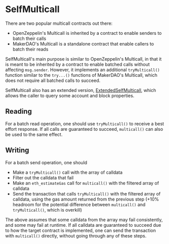 # SelfMulticall

There are two popular multicall contracts out there:

- OpenZeppelin's Multicall is inherited by a contract to enable senders to batch their calls
- MakerDAO's Multicall is a standalone contract that enable callers to batch their reads

SelfMulticall's main purpose is similar to OpenZeppelin's Multicall, in that it is meant to be inherited by a contract to enable batched calls without affecting `msg.sender`.
However, it implements an additional `tryMulticall()` function similar to the `try...()` functions of MakerDAO's Multicall, which does not require all batched calls to succeed.

SelfMulticall also has an extended version, [ExtendedSelfMulticall](./extendedselfmulticall.md), which allows the caller to query some account and block properties.

## Reading

For a batch read operation, one should use `tryMulticall()` to receive a best effort response.
If all calls are guaranteed to succeed, `multicall()` can also be used to the same effect.

## Writing

For a batch send operation, one should

- Make a `tryMulticall()` call with the array of calldata
- Filter out the calldata that fail
- Make an `eth_estimateGas` call for `multicall()` with the filtered array of calldata
- Send the transaction that calls `tryMulticall()` with the filtered array of calldata, using the gas amount returned from the previous step (+10% headroom for the potential difference between `multicall()` and `tryMulticall()`, which is overkill)

The above assumes that some calldata from the array may fail consistently, and some may fail at runtime.
If all calldata are guaranteed to succeed due to how the target contract is implemented, one can send the transaction with `multicall()` directly, without going through any of these steps.
